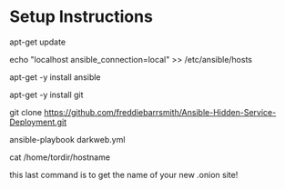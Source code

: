 Setup Instructions
===================================
apt-get update

echo "localhost ansible_connection=local" >> /etc/ansible/hosts 

apt-get -y install ansible

apt-get -y install git

git clone https://github.com/freddiebarrsmith/Ansible-Hidden-Service-Deployment.git

ansible-playbook darkweb.yml


cat /home/tordir/hostname 

this last command is to get the name of your new .onion site!
